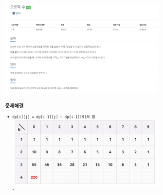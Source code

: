 ![img.png](../_image/오르막수.png)
### 문제해결
- `dp[i][j] = dp[i-1][j] ~ dp[i-1][9]의 합`
![img.png](img.png)- 